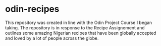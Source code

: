 # odin-recipes
This repository was created in line with the Odin Project Course I began taking.
The repository is in response to the Recipe Assignement and outlines some amazing Nigerian recipes that have been globally accepted and loved by a lot of people across the globe.
